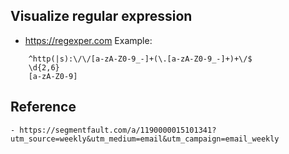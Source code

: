 ## Visualize regular expression
- https://regexper.com
Example:
```
    ^http(|s):\/\/[a-zA-Z0-9_-]+(\.[a-zA-Z0-9_-]+)+\/$
    \d{2,6}
    [a-zA-Z0-9]
```

## Reference 
    - https://segmentfault.com/a/1190000015101341?utm_source=weekly&utm_medium=email&utm_campaign=email_weekly
